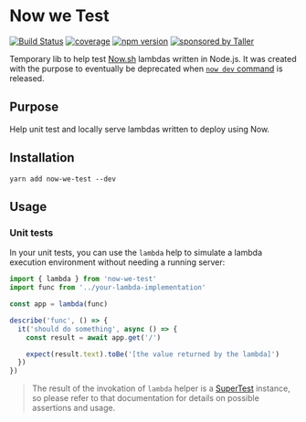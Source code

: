 # Now we Test

[![Build Status](https://travis-ci.org/lucasconstantino/now-we-test.svg?branch=master)](https://travis-ci.org/lucasconstantino/now-we-test)
[![coverage](https://img.shields.io/codecov/c/github/lucasconstantino/now-we-test.svg?style=flat-square)](https://codecov.io/github/lucasconstantino/now-we-test)
[![npm version](https://img.shields.io/npm/v/now-we-test.svg?style=flat-square)](https://www.npmjs.com/package/now-we-test)
[![sponsored by Taller](https://raw.githubusercontent.com/lucasconstantino/lucasconstantino.github.io/master/sponsored-by-taller.png)](https://taller.net.br/en/)

Temporary lib to help test [Now.sh](https://zeit.co/now) lambdas written in Node.js. It was created with the purpose to eventually be deprecated when [`now dev` command](https://github.com/zeit/now-cli/issues/1681) is released.

## Purpose

Help unit test and locally serve lambdas written to deploy using Now.

## Installation

`yarn add now-we-test --dev`

## Usage

### Unit tests

In your unit tests, you can use the `lambda` help to simulate a lambda execution environment without needing a running server:

```js
import { lambda } from 'now-we-test'
import func from '../your-lambda-implementation'

const app = lambda(func)

describe('func', () => {
  it('should do something', async () => {
    const result = await app.get('/')

    expect(result.text).toBe('[the value returned by the lambda]')
  })
})
```

> The result of the invokation of `lambda` helper is a [SuperTest](https://github.com/visionmedia/supertest) instance, so please refer to that documentation for details on possible assertions and usage.

